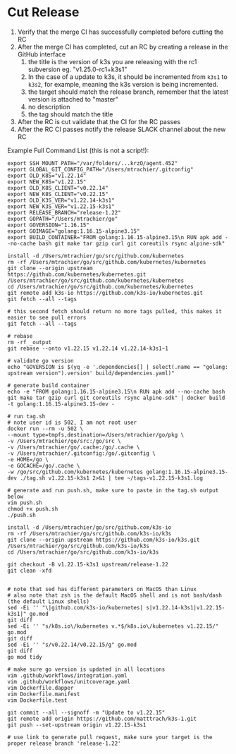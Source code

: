 # Cut Release

1. Verify that the merge CI has successfully completed before cutting the RC
1. After the merge CI has completed, cut an RC by creating a release in the GitHub interface
   1. the title is the version of k3s you are releasing with the rc1 subversion eg. "v1.25.0-rc1+k3s1"
   1. In the case of a update to k3s, it should be incremented from `k3s1` to `k3s2`, for example, meaning the k3s version is being incremented.
   1. the target should match the release branch, remember that the latest version is attached to "master"
   1. no description
   1. the tag should match the title
1. After the RC is cut validate that the CI for the RC passes
1. After the RC CI passes notify the release SLACK channel about the new RC

Example Full Command List (this is not a script!):
```
export SSH_MOUNT_PATH="/var/folders/...krzO/agent.452"
export GLOBAL_GIT_CONFIG_PATH="/Users/mtrachier/.gitconfig"
export OLD_K8S="v1.22.14"
export NEW_K8S="v1.22.15"
export OLD_K8S_CLIENT="v0.22.14"
export NEW_K8S_CLIENT="v0.22.15"
export OLD_K3S_VER="v1.22.14-k3s1" 
export NEW_K3S_VER="v1.22.15-k3s1"
export RELEASE_BRANCH="release-1.22"
export GOPATH="/Users/mtrachier/go"
export GOVERSION="1.16.15"
export GOIMAGE="golang:1.16.15-alpine3.15"
export BUILD_CONTAINER="FROM golang:1.16.15-alpine3.15\n RUN apk add --no-cache bash git make tar gzip curl git coreutils rsync alpine-sdk"

install -d /Users/mtrachier/go/src/github.com/kubernetes
rm -rf /Users/mtrachier/go/src/github.com/kubernetes/kubernetes
git clone --origin upstream https://github.com/kubernetes/kubernetes.git /Users/mtrachier/go/src/github.com/kubernetes/kubernetes
cd /Users/mtrachier/go/src/github.com/kubernetes/kubernetes
git remote add k3s-io https://github.com/k3s-io/kubernetes.git
git fetch --all --tags

# this second fetch should return no more tags pulled, this makes it easier to see pull errors
git fetch --all --tags

# rebase
rm -rf _output
git rebase --onto v1.22.15 v1.22.14 v1.22.14-k3s1~1

# validate go version
echo "GOVERSION is $(yq -e '.dependencies[] | select(.name == "golang: upstream version").version' build/dependencies.yaml)"

# generate build container
echo -e "FROM golang:1.16.15-alpine3.15\n RUN apk add --no-cache bash git make tar gzip curl git coreutils rsync alpine-sdk" | docker build -t golang:1.16.15-alpine3.15-dev -

# run tag.sh
# note user id is 502, I am not root user
docker run --rm -u 502 \
--mount type=tmpfs,destination=/Users/mtrachier/go/pkg \
-v /Users/mtrachier/go/src:/go/src \
-v /Users/mtrachier/go/.cache:/go/.cache \
-v /Users/mtrachier/.gitconfig:/go/.gitconfig \
-e HOME=/go \
-e GOCACHE=/go/.cache \
-w /go/src/github.com/kubernetes/kubernetes golang:1.16.15-alpine3.15-dev ./tag.sh v1.22.15-k3s1 2>&1 | tee ~/tags-v1.22.15-k3s1.log

# generate and run push.sh, make sure to paste in the tag.sh output below
vim push.sh
chmod +x push.sh
./push.sh

install -d /Users/mtrachier/go/src/github.com/k3s-io
rm -rf /Users/mtrachier/go/src/github.com/k3s-io/k3s
git clone --origin upstream https://github.com/k3s-io/k3s.git /Users/mtrachier/go/src/github.com/k3s-io/k3s
cd /Users/mtrachier/go/src/github.com/k3s-io/k3s

git checkout -B v1.22.15-k3s1 upstream/release-1.22
git clean -xfd


# note that sed has different parameters on MacOS than Linux
# also note that zsh is the default MacOS shell and is not bash/dash (the default Linux shells)
sed -Ei '' "\|github.com/k3s-io/kubernetes| s|v1.22.14-k3s1|v1.22.15-k3s1|" go.mod
git diff
sed -Ei '' "s/k8s.io\/kubernetes v.*$/k8s.io\/kubernetes v1.22.15/" go.mod
git diff
sed -Ei '' "s/v0.22.14/v0.22.15/g" go.mod
git diff
go mod tidy

# make sure go version is updated in all locations
vim .github/workflows/integration.yaml
vim .github/workflows/unitcoverage.yaml
vim Dockerfile.dapper
vim Dockerfile.manifest
vim Dockerfile.test

git commit --all --signoff -m "Update to v1.22.15"
git remote add origin https://github.com/matttrach/k3s-1.git
git push --set-upstream origin v1.22.15-k3s1

# use link to generate pull request, make sure your target is the proper release branch 'release-1.22'
```